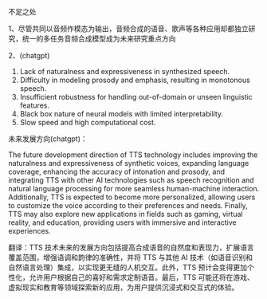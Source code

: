 不足之处

1、尽管共同以音频作模态为输出，音频合成的语音、歌声等各种应用却都独立研究，统一的多任务音频合成模型成为未来研究重点方向

2、(chatgpt)

1. Lack of naturalness and expressiveness in synthesized speech.
2. Difficulty in modeling prosody and emphasis, resulting in monotonous speech.
3. Insufficient robustness for handling out-of-domain or unseen linguistic features.
4. Black box nature of neural models with limited interpretability.
5. Slow speed and high computational cost.

未来发展方向(chatgpt)：

The future development direction of TTS technology includes improving the naturalness and expressiveness of synthetic voices, expanding language coverage, enhancing the accuracy of intonation and prosody, and integrating TTS with other AI technologies such as speech recognition and natural language processing for more seamless human-machine interaction. Additionally, TTS is expected to become more personalized, allowing users to customize the voice according to their preferences and needs. Finally, TTS may also explore new applications in fields such as gaming, virtual reality, and education, providing users with immersive and interactive experiences.

翻译：TTS 技术未来的发展方向包括提高合成语音的自然度和表现力，扩展语言覆盖范围，增强语调和韵律的准确性，并将 TTS 与其他 AI 技术（如语音识别和自然语言处理）集成，以实现更无缝的人机交互。此外，TTS 预计会变得更加个性化，允许用户根据自己的喜好和需求定制语音。最后，TTS 可能还将在游戏、虚拟现实和教育等领域探索新的应用，为用户提供沉浸式和交互式的体验。